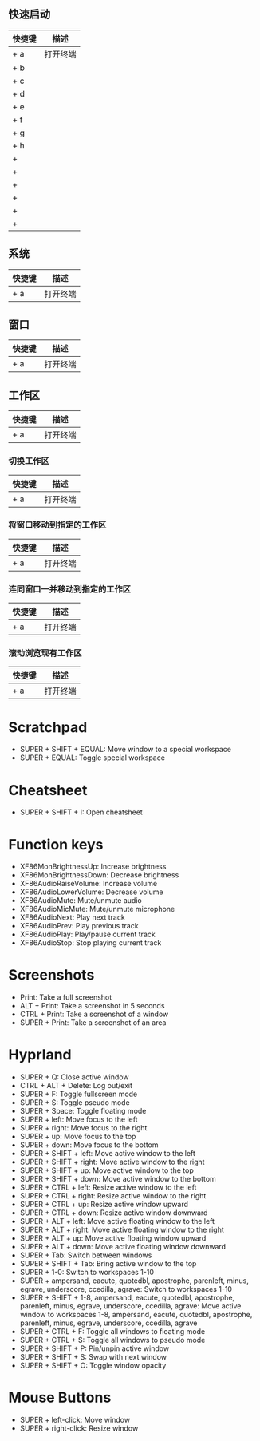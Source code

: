 ## 快速启动

| 快捷键 | 描述 |
| ------ | ---- |
| + a | 打开终端 |
| + b | |
| + c | |
| + d | |
| + e | |
| + f | |
| + g | |
| + h | |
| + | |
| + | |
| + | |
| + | |
| + | |
| + | |

## 系统

| 快捷键 | 描述 |
| ------ | ---- |
| + a | 打开终端 |

## 窗口

| 快捷键 | 描述 |
| ------ | ---- |
| + a | 打开终端 |

## 工作区

| 快捷键 | 描述 |
| ------ | ---- |
| + a | 打开终端 |

### 切换工作区

| 快捷键 | 描述 |
| ------ | ---- |
| + a | 打开终端 |

### 将窗口移动到指定的工作区

| 快捷键 | 描述 |
| ------ | ---- |
| + a | 打开终端 |

### 连同窗口一并移动到指定的工作区

| 快捷键 | 描述 |
| ------ | ---- |
| + a | 打开终端 |

### 滚动浏览现有工作区

| 快捷键 | 描述 |
| ------ | ---- |
| + a | 打开终端 |

# Scratchpad

- SUPER + SHIFT + EQUAL: Move window to a special workspace
- SUPER + EQUAL: Toggle special workspace

# Cheatsheet

- SUPER + SHIFT + I: Open cheatsheet

# Function keys

- XF86MonBrightnessUp: Increase brightness
- XF86MonBrightnessDown: Decrease brightness
- XF86AudioRaiseVolume: Increase volume
- XF86AudioLowerVolume: Decrease volume
- XF86AudioMute: Mute/unmute audio
- XF86AudioMicMute: Mute/unmute microphone
- XF86AudioNext: Play next track
- XF86AudioPrev: Play previous track
- XF86AudioPlay: Play/pause current track
- XF86AudioStop: Stop playing current track

# Screenshots

- Print: Take a full screenshot
- ALT + Print: Take a screenshot in 5 seconds
- CTRL + Print: Take a screenshot of a window
- SUPER + Print: Take a screenshot of an area

# Hyprland

- SUPER + Q: Close active window
- CTRL + ALT + Delete: Log out/exit
- SUPER + F: Toggle fullscreen mode
- SUPER + S: Toggle pseudo mode
- SUPER + Space: Toggle floating mode
- SUPER + left: Move focus to the left
- SUPER + right: Move focus to the right
- SUPER + up: Move focus to the top
- SUPER + down: Move focus to the bottom
- SUPER + SHIFT + left: Move active window to the left
- SUPER + SHIFT + right: Move active window to the right
- SUPER + SHIFT + up: Move active window to the top
- SUPER + SHIFT + down: Move active window to the bottom
- SUPER + CTRL + left: Resize active window to the left
- SUPER + CTRL + right: Resize active window to the right
- SUPER + CTRL + up: Resize active window upward
- SUPER + CTRL + down: Resize active window downward
- SUPER + ALT + left: Move active floating window to the left
- SUPER + ALT + right: Move active floating window to the right
- SUPER + ALT + up: Move active floating window upward
- SUPER + ALT + down: Move active floating window downward
- SUPER + Tab: Switch between windows
- SUPER + SHIFT + Tab: Bring active window to the top
- SUPER + 1-0: Switch to workspaces 1-10
- SUPER + ampersand, eacute, quotedbl, apostrophe, parenleft, minus, egrave, underscore, ccedilla, agrave: Switch to workspaces 1-10
- SUPER + SHIFT + 1-8, ampersand, eacute, quotedbl, apostrophe, parenleft, minus, egrave, underscore, ccedilla, agrave: Move active window to workspaces 1-8, ampersand, eacute, quotedbl, apostrophe, parenleft, minus, egrave, underscore, ccedilla, agrave
- SUPER + CTRL + F: Toggle all windows to floating mode
- SUPER + CTRL + S: Toggle all windows to pseudo mode
- SUPER + SHIFT + P: Pin/unpin active window
- SUPER + SHIFT + S: Swap with next window
- SUPER + SHIFT + O: Toggle window opacity

# Mouse Buttons

- SUPER + left-click: Move window
- SUPER + right-click: Resize window
